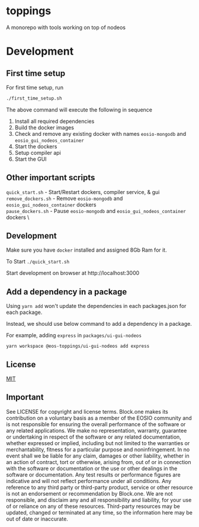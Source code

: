 # toppings
A monorepo with tools working on top of nodeos

# Development

## First time setup
For first time setup, run
```sh
./first_time_setup.sh
```
The above command will execute the following in sequence

1. Install all required dependencies
2. Build the docker images
3. Check and remove any existing docker with names `eosio-mongodb` and `eosio_gui_nodeos_container`
4. Start the dockers
5. Setup compiler api 
6. Start the GUI 

## Other important scripts
`quick_start.sh` - Start/Restart dockers, compiler service, & gui \
`remove_dockers.sh` - Remove `eosio-mongodb` and `eosio_gui_nodeos_container` dockers \
`pause_dockers.sh` - Pause `eosio-mongodb` and `eosio_gui_nodeos_container` dockers \

## Development
Make sure you have `docker` installed and assigned 8Gb Ram for it.

To Start
`./quick_start.sh`

Start development on browser at http://localhost:3000


## Add a dependency in a package
Using `yarn add` won't update the dependencies in each packages.json for each package.

Instead, we should use below command to add a dependency in a package.

For example, adding `express` in `packages/ui-gui-nodeos`
```
yarn workspace @eos-toppings/ui-gui-nodeos add express
```
## License

[MIT](./LICENSE)

## Important

See LICENSE for copyright and license terms.  Block.one makes its contribution on a voluntary basis as a member of the EOSIO community and is not responsible for ensuring the overall performance of the software or any related applications.  We make no representation, warranty, guarantee or undertaking in respect of the software or any related documentation, whether expressed or implied, including but not limited to the warranties or merchantability, fitness for a particular purpose and noninfringement. In no event shall we be liable for any claim, damages or other liability, whether in an action of contract, tort or otherwise, arising from, out of or in connection with the software or documentation or the use or other dealings in the software or documentation.  Any test results or performance figures are indicative and will not reflect performance under all conditions.  Any reference to any third party or third-party product, service or other resource is not an endorsement or recommendation by Block.one.  We are not responsible, and disclaim any and all responsibility and liability, for your use of or reliance on any of these resources. Third-party resources may be updated, changed or terminated at any time, so the information here may be out of date or inaccurate.